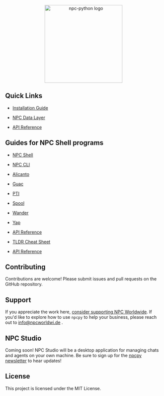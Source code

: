 <p align="center">
  <a href= "https://github.com/cagostino/npcpy/blob/main/docs/npcpy.md"> 
  <img src="https://raw.githubusercontent.com/cagostino/npcpy/main/npcpy/npc-python.png" alt="npc-python logo" width=250></a>
</p>



## Quick Links
- [Installation Guide](installation.md)
- [NPC Data Layer](npc_data_layer.md)

- [API Reference](api/index.md)


## Guides for NPC Shell programs
- [NPC Shell](npcsh.md)
- [NPC CLI ](api/npc_cli.md)

- [Alicanto](alicanto.md)
- [Guac](guac.md)
- [PTI](pti.md)
- [Spool](spool.md)
- [Wander](wander.md)
- [Yap](yap.md)
- [API Reference](api/index.md)


- [TLDR Cheat Sheet](TLDR_Cheat_sheet.md)
- [API Reference](api/index.md)





## Contributing
Contributions are welcome! Please submit issues and pull requests on the GitHub repository.

## Support
If you appreciate the work here, [consider supporting NPC Worldwide](https://buymeacoffee.com/npcworldwide). If you'd like to explore how to use `npcpy` to help your business, please reach out to info@npcworldwi.de .


## NPC Studio
Coming soon! NPC Studio will be a desktop application for managing chats and agents on your own machine.
Be sure to sign up for the [npcpy newsletter](https://forms.gle/n1NzQmwjsV4xv1B2A) to hear updates!

## License
This project is licensed under the MIT License.

